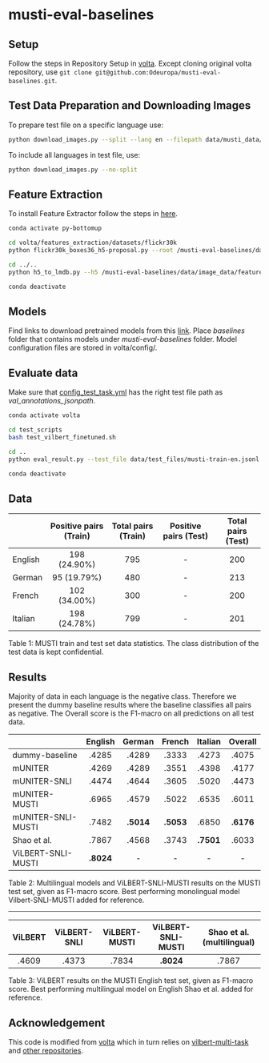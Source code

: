 # musti-eval-baselines

## Setup

Follow the steps in Repository Setup in [volta](https://github.com/Odeuropa/musti-eval-baselines/tree/main/volta#repository-setup). Except cloning original volta repository, use `git clone git@github.com:Odeuropa/musti-eval-baselines.git`.

## Test Data Preparation and Downloading Images

To prepare test file on a specific language use:
```bash
python download_images.py --split --lang en --filepath data/musti_data/musti-train.json
```

To include all languages in test file, use:
```bash
python download_images.py --no-split
```

## Feature Extraction
To install Feature Extractor follow the steps in [here](https://github.com/Odeuropa/musti-eval-baselines/tree/main/volta/features_extraction#install-feature-extractor).

```bash
conda activate py-bottomup

cd volta/features_extraction/datasets/flickr30k
python flickr30k_boxes36_h5-proposal.py --root /musti-eval-baselines/data/image_data/images --outdir /musti-eval-baselines/data/image_data/features

cd ../..
python h5_to_lmdb.py --h5 /musti-eval-baselines/data/image_data/features/musti_boxes36.h5 --lmdb /musti-eval-baselines/data/image_data/features/lmdb

conda deactivate
```

## Models
Find links to download pretrained models from this [link](https://github.com/Odeuropa/musti-eval-baselines/blob/main/volta/MODELS.md). Place <em>baselines</em> folder that contains models under <em>musti-eval-baselines</em> folder. Model configuration files are stored in volta/config/.

## Evaluate data

Make sure that [config_test_task.yml](https://github.com/Odeuropa/musti-eval-baselines/blob/main/config_test_task.yml) has the right test file path as <em>val_annotations_jsonpath</em>.

```bash
conda activate volta

cd test_scripts
bash test_vilbert_finetuned.sh

cd ..
python eval_result.py --test_file data/test_files/musti-train-en.jsonl --logit_file results/vilbert/pretrained/musti-train-en-logits.txt

conda deactivate
```

## Data

| | Positive pairs (Train) | Total pairs (Train) | Positive pairs (Test) | Total pairs (Test) |
| :---  | :---:  | :---:  | :---:  | :---:  |
| English  | 198 (24.90%) | 795 | - | 200 |
| German | 95 (19.79%) | 480 | - | 213 |
| French | 102 (34.00%) | 300 | - | 200  |
| Italian | 198 (24.78%) | 799 | - | 201 |

Table 1: MUSTI train and test set data statistics. The class distribution of the test data is kept confidential.

## Results

Majority of data in each language is the negative class. Therefore we present the dummy baseline results where the baseline classifies all pairs as negative. The Overall score is the F1-macro on all predictions on all test data.

| | English | German | French | Italian | Overall | 
| :---  | :---:  | :---:  | :---:  | :---:  | :---:  |
| dummy-baseline |  .4285 | .4289 | .3333 | .4273 | .4075 |
| mUNITER | .4269 | .4289 | .3551 | .4398 | .4177 |
| mUNITER-SNLI | .4474 | .4644 | .3605 | .5020 | .4473 |
| mUNITER-MUSTI | .6965 | .4579 | .5022 | .6535 | .6011 |
| mUNITER-SNLI-MUSTI | .7482 | **.5014** | **.5053** | .6850 | **.6176** |
| Shao et al. | .7867 | .4568 | .3743 | **.7501** | .6033 |
| ViLBERT-SNLI-MUSTI | **.8024** | - | - | - | - |

Table 2: Multilingual models and ViLBERT-SNLI-MUSTI results on the MUSTI test set, given as F1-macro score.
Best performing monolingual model Vilbert-SNLI-MUSTI added for reference.

---

| ViLBERT | ViLBERT-SNLI | ViLBERT-MUSTI | ViLBERT-SNLI-MUSTI | Shao et al. (multilingual) | 
| :---:  | :---:  | :---:  | :---:  | :---:  |
| .4609 | .4373 | .7834 | **.8024** | .7867 |

Table 3: ViLBERT results on the MUSTI English test set, given as F1-macro score.
Best performing multilingual model on English Shao et al. added for reference.


## Acknowledgement
This code is modified from [volta](https://github.com/e-bug/volta) which in turn relies on [vilbert-multi-task](https://github.com/facebookresearch/vilbert-multi-task) and [other repositories](https://github.com/e-bug/volta#acknowledgement).

